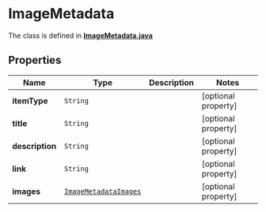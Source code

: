 

# ImageMetadata

The class is defined in **[ImageMetadata.java](../../src/main/java/org/openapitools/model/ImageMetadata.java)**

## Properties

Name | Type | Description | Notes
------------ | ------------- | ------------- | -------------
**itemType** | `String` |  |  [optional property]
**title** | `String` |  |  [optional property]
**description** | `String` |  |  [optional property]
**link** | `String` |  |  [optional property]
**images** | [`ImageMetadataImages`](ImageMetadataImages.md) |  |  [optional property]







